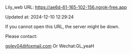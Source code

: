 Lily_web URL: https://ae6d-61-165-102-156.ngrok-free.app

Updated at: 2024-12-10 12:29:24

If you cannot open this URL, the server might be down.

Please contact: 

goley04@foxmail.com Or Wechat:GL_yeaH